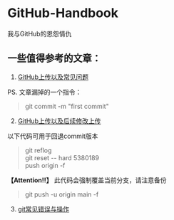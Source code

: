 # GitHub-Handbook
我与GitHub的恩怨情仇

## 一些值得参考的文章：
1. [GitHub上传以及常见问题](https://blog.csdn.net/qq_39208536/article/details/116275201)    

  PS. 文章漏掉的一个指令：  
  > git commit -m "first commit"
2. [GitHub上传以及后续修改上传](https://blog.csdn.net/weixin_43632918/article/details/116400953)  
 
 
以下代码可用于回退commit版本
> git reflog  
git reset -- hard 5380189  
push origin -f

**【Attention!!】** 此代码会强制覆盖当前分支，请注意备份
> git push -u origin main -f  
  
  
3. [git常见错误与操作](https://blog.csdn.net/qq_36571778/article/details/80944557)
